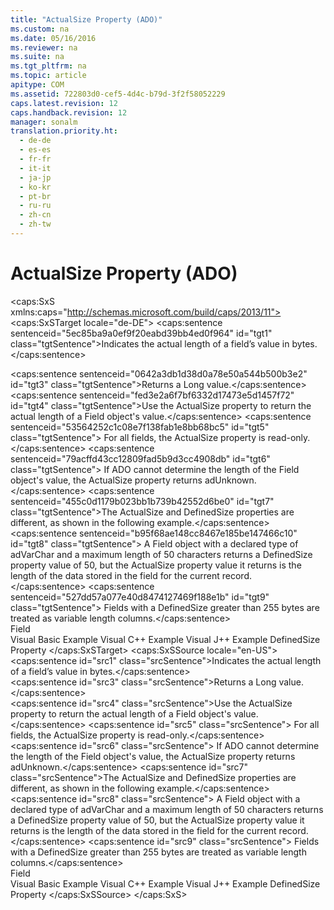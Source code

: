 ```yaml
---
title: "ActualSize Property (ADO)"
ms.custom: na
ms.date: 05/16/2016
ms.reviewer: na
ms.suite: na
ms.tgt_pltfrm: na
ms.topic: article
apitype: COM
ms.assetid: 722803d0-cef5-4d4c-b79d-3f2f58052229
caps.latest.revision: 12
caps.handback.revision: 12
manager: sonalm
translation.priority.ht: 
  - de-de
  - es-es
  - fr-fr
  - it-it
  - ja-jp
  - ko-kr
  - pt-br
  - ru-ru
  - zh-cn
  - zh-tw
---
```

# ActualSize Property (ADO)
<?xml version="1.0" encoding="utf-8"?>
<caps:SxS xmlns:caps="http://schemas.microsoft.com/build/caps/2013/11">
  <caps:SxSTarget locale="de-DE">
    <developerReferenceWithoutSyntaxDocument xsi:schemaLocation="http://ddue.schemas.microsoft.com/authoring/2003/5 http://dduestorage.blob.core.windows.net/ddueschema/developer.xsd" xmlns="http://ddue.schemas.microsoft.com/authoring/2003/5" xmlns:xlink="http://www.w3.org/1999/xlink" xmlns:xsi="http://www.w3.org/2001/XMLSchema-instance">
      <introduction>
        <para>
          <caps:sentence sentenceid="5ec85ba9a0ef9f20eabd39bb4ed0f964" id="tgt1" class="tgtSentence">Indicates the actual length of a field’s value in bytes.</caps:sentence>
        </para>
      </introduction>
      <section>
        <title>
          <caps:sentence sentenceid="6f253c84dca33d0cd6f1b864ea701e8a" id="tgt2" class="tgtSentence">Settings and Return Values</caps:sentence>
        </title>
        <content>
          <para>
            <caps:sentence sentenceid="0642a3db1d38d0a78e50a544b500b3e2" id="tgt3" class="tgtSentence">Returns a <legacyBold>Long</legacyBold> value.</caps:sentence>
          </para>
        </content>
      </section>
      <languageReferenceRemarks>
        <content>
          <para>
            <caps:sentence sentenceid="fed3e2a6f7bf6332d17473e5d1457f72" id="tgt4" class="tgtSentence">Use the <legacyBold>ActualSize</legacyBold> property to return the actual length of a <legacyLink xlink:href="b10a72fc-3c4b-4186-a70b-993dc9f7a092">Field</legacyLink> object's value.</caps:sentence>
            <caps:sentence sentenceid="53564252c1c08e7f138fab1e8bb68bc5" id="tgt5" class="tgtSentence"> For all fields, the <legacyBold>ActualSize</legacyBold> property is read-only.</caps:sentence>
            <caps:sentence sentenceid="79acffd43cc12809fad5b9d3cc4908db" id="tgt6" class="tgtSentence"> If ADO cannot determine the length of the <legacyBold>Field</legacyBold> object's value, the <legacyBold>ActualSize</legacyBold> property returns <legacyBold>adUnknown</legacyBold>.</caps:sentence>
          </para>
          <para>
            <caps:sentence sentenceid="455c0d1179b023bb1b739b42552d6be0" id="tgt7" class="tgtSentence">The <legacyBold>ActualSize</legacyBold> and <legacyLink xlink:href="3ee27314-a305-4fbc-8433-9ee9a909afd6">DefinedSize</legacyLink> properties are different, as shown in the following example.</caps:sentence>
            <caps:sentence sentenceid="b95f68ae148cc8467e185be147466c10" id="tgt8" class="tgtSentence"> A <legacyBold>Field</legacyBold> object with a declared type of <legacyBold>adVarChar</legacyBold> and a maximum length of 50 characters returns a <legacyBold>DefinedSize</legacyBold> property value of 50, but the <legacyBold>ActualSize</legacyBold> property value it returns is the length of the data stored in the field for the current record.</caps:sentence>
            <caps:sentence sentenceid="527dd57a077e40d8474127469f188e1b" id="tgt9" class="tgtSentence">
              <legacyBold>Fields</legacyBold> with a <legacyBold>DefinedSize</legacyBold> greater than 255 bytes are treated as variable length columns.</caps:sentence>
          </para>
        </content>
      </languageReferenceRemarks>
      <section>
        <title>
          <caps:sentence sentenceid="2f342d3be839cc5b67ae0de7d404b8e6" id="tgt10" class="tgtSentence">Applies To</caps:sentence>
        </title>
        <content>
          <para>
            <link xlink:href="b10a72fc-3c4b-4186-a70b-993dc9f7a092">Field</link>
          </para>
        </content>
      </section>
      <relatedTopics>
        <link xlink:href="bff2c273-b535-4b32-83b3-0336a406859c">Visual Basic Example</link>
        <link xlink:href="05f7cc97-b806-41d2-939d-a955d10844c4">Visual C++ Example</link>
        <link xlink:href="2a0936e6-6452-4fef-9295-50407a13d691">Visual J++ Example</link>
        <link xlink:href="3ee27314-a305-4fbc-8433-9ee9a909afd6">DefinedSize Property</link>
      </relatedTopics>
    </developerReferenceWithoutSyntaxDocument>
  </caps:SxSTarget>
  <caps:SxSSource locale="en-US">
    <developerReferenceWithoutSyntaxDocument xsi:schemaLocation="http://ddue.schemas.microsoft.com/authoring/2003/5 http://dduestorage.blob.core.windows.net/ddueschema/developer.xsd" xmlns="http://ddue.schemas.microsoft.com/authoring/2003/5" xmlns:xlink="http://www.w3.org/1999/xlink" xmlns:xsi="http://www.w3.org/2001/XMLSchema-instance">
      <introduction>
        <para>
          <caps:sentence id="src1" class="srcSentence">Indicates the actual length of a field’s value in bytes.</caps:sentence>
        </para>
      </introduction>
      <section>
        <title>
          <caps:sentence id="src2" class="srcSentence">Settings and Return Values</caps:sentence>
        </title>
        <content>
          <para>
            <caps:sentence id="src3" class="srcSentence">Returns a <legacyBold>Long</legacyBold> value.</caps:sentence>
          </para>
        </content>
      </section>
      <languageReferenceRemarks>
        <content>
          <para>
            <caps:sentence id="src4" class="srcSentence">Use the <legacyBold>ActualSize</legacyBold> property to return the actual length of a <legacyLink xlink:href="b10a72fc-3c4b-4186-a70b-993dc9f7a092">Field</legacyLink> object's value.</caps:sentence>
            <caps:sentence id="src5" class="srcSentence"> For all fields, the <legacyBold>ActualSize</legacyBold> property is read-only.</caps:sentence>
            <caps:sentence id="src6" class="srcSentence"> If ADO cannot determine the length of the <legacyBold>Field</legacyBold> object's value, the <legacyBold>ActualSize</legacyBold> property returns <legacyBold>adUnknown</legacyBold>.</caps:sentence>
          </para>
          <para>
            <caps:sentence id="src7" class="srcSentence">The <legacyBold>ActualSize</legacyBold> and <legacyLink xlink:href="3ee27314-a305-4fbc-8433-9ee9a909afd6">DefinedSize</legacyLink> properties are different, as shown in the following example.</caps:sentence>
            <caps:sentence id="src8" class="srcSentence"> A <legacyBold>Field</legacyBold> object with a declared type of <legacyBold>adVarChar</legacyBold> and a maximum length of 50 characters returns a <legacyBold>DefinedSize</legacyBold> property value of 50, but the <legacyBold>ActualSize</legacyBold> property value it returns is the length of the data stored in the field for the current record.</caps:sentence>
            <caps:sentence id="src9" class="srcSentence">
              <legacyBold>Fields</legacyBold> with a <legacyBold>DefinedSize</legacyBold> greater than 255 bytes are treated as variable length columns.</caps:sentence>
          </para>
        </content>
      </languageReferenceRemarks>
      <section>
        <title>
          <caps:sentence id="src10" class="srcSentence">Applies To</caps:sentence>
        </title>
        <content>
          <para>
            <link xlink:href="b10a72fc-3c4b-4186-a70b-993dc9f7a092">Field</link>
          </para>
        </content>
      </section>
      <relatedTopics>
        <link xlink:href="bff2c273-b535-4b32-83b3-0336a406859c">Visual Basic Example</link>
        <link xlink:href="05f7cc97-b806-41d2-939d-a955d10844c4">Visual C++ Example</link>
        <link xlink:href="2a0936e6-6452-4fef-9295-50407a13d691">Visual J++ Example</link>
        <link xlink:href="3ee27314-a305-4fbc-8433-9ee9a909afd6">DefinedSize Property</link>
      </relatedTopics>
    </developerReferenceWithoutSyntaxDocument>
  </caps:SxSSource>
</caps:SxS>